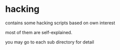 hacking
=======

contains some hacking scripts based on own interest

most of them are self-explained. 

you may go to each sub directory for detail

